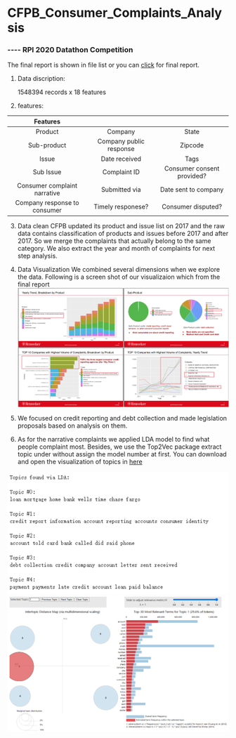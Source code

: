 # CFPB_Consumer_Complaints_Analysis
###  ---- RPI 2020 Datathon Competition

The final report is shown in file list or you can [click](https://github.com/DwayneLi/CFPB_Consumer_Complaints_Analysis/raw/master/CFPB_Complaints_Final_Report%20Team7.pdf) for final report.

1. Data discription:

    1548394 records x 18 features

2. features:


Features                 |         |  |
|:----------------------:|:----------------------:|:--------------------------:|
| Product                |  Company               | State                      |
| Sub-product            |    Company public response   |   Zipcode            |
| Issue                  | Date received          |Tags                        |
| Sub Issue              |  Complaint ID          | Consumer consent provided? |
| Consumer complaint narrative|  Submitted via    | Date sent to company       |
| Company response to consumer|  Timely responese?| Consumer disputed?         |


3. Data clean
CFPB updated its product and issue list on 2017 and the raw data contains classification of products and issues before 2017 and after 2017. So we merge the complaints that actually belong to the same category. We also extract the year and month of complaints for next step analysis.

4. Data Visualization
We combined several dimensions when we explore the data. Following is a screen shot of our visualizaion which from the final report
![Viz of Data](https://github.com/DwayneLi/CFPB_Consumer_Complaints_Analysis/blob/master/Viz%20in%20report.png?raw=true)

5. We focused on credit reporting and debt collection and made legislation proposals based on analysis on them.

6. As for the narrative complaints we applied LDA model to find what people complaint most. Besides, we use the Top2Vec package extract topic under without assign the model number at first. You can download and open the visualization of topics in [here](https://github.com/DwayneLi/CFPB_Consumer_Complaints_Analysis/blob/master/ldavis_prepared_5.html)

![Viz of Data](https://github.com/DwayneLi/CFPB_Consumer_Complaints_Analysis/blob/master/topic_words.png?raw=true)
![Viz of Data](https://github.com/DwayneLi/CFPB_Consumer_Complaints_Analysis/blob/master/Topic_viz.png?raw=true)

